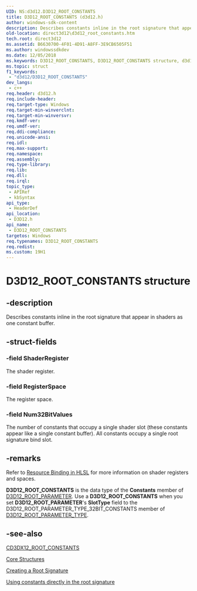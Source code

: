 ```yaml
---
UID: NS:d3d12.D3D12_ROOT_CONSTANTS
title: D3D12_ROOT_CONSTANTS (d3d12.h)
author: windows-sdk-content
description: Describes constants inline in the root signature that appear in shaders as one constant buffer.
old-location: direct3d12\d3d12_root_constants.htm
tech.root: direct3d12
ms.assetid: B6630700-4F01-4D91-A8FF-3E9CB6505F51
ms.author: windowssdkdev
ms.date: 12/05/2018
ms.keywords: D3D12_ROOT_CONSTANTS, D3D12_ROOT_CONSTANTS structure, d3d12/D3D12_ROOT_CONSTANTS, direct3d12.d3d12_root_constants
ms.topic: struct
f1_keywords: 
 - "d3d12/D3D12_ROOT_CONSTANTS"
dev_langs:
 - c++
req.header: d3d12.h
req.include-header: 
req.target-type: Windows
req.target-min-winverclnt: 
req.target-min-winversvr: 
req.kmdf-ver: 
req.umdf-ver: 
req.ddi-compliance: 
req.unicode-ansi: 
req.idl: 
req.max-support: 
req.namespace: 
req.assembly: 
req.type-library: 
req.lib: 
req.dll: 
req.irql: 
topic_type:
 - APIRef
 - kbSyntax
api_type:
 - HeaderDef
api_location:
 - D3D12.h
api_name:
 - D3D12_ROOT_CONSTANTS
targetos: Windows
req.typenames: D3D12_ROOT_CONSTANTS
req.redist: 
ms.custom: 19H1
---
```


# D3D12_ROOT_CONSTANTS structure


## -description


Describes constants inline in the root signature that appear in shaders as one constant buffer.
        


## -struct-fields




### -field ShaderRegister

The shader register.
          


### -field RegisterSpace

The register space.
          


### -field Num32BitValues

The number of constants that occupy a single shader slot (these constants appear like a single constant buffer). 
            All constants occupy a single root signature bind slot.
          


## -remarks



Refer to <a href="https://docs.microsoft.com/windows/desktop/direct3d12/resource-binding-in-hlsl">Resource Binding in HLSL</a> for more information on shader registers and spaces. 

<b>D3D12_ROOT_CONSTANTS</b> is the data type of the <b>Constants</b> member of <a href="https://docs.microsoft.com/windows/desktop/api/d3d12/ns-d3d12-d3d12_root_parameter">D3D12_ROOT_PARAMETER</a>. 
        Use a <b>D3D12_ROOT_CONSTANTS</b> when you set <b>D3D12_ROOT_PARAMETER</b>'s <b>SlotType</b> field to the D3D12_ROOT_PARAMETER_TYPE_32BIT_CONSTANTS member of <a href="https://docs.microsoft.com/windows/desktop/api/d3d12/ne-d3d12-d3d12_root_parameter_type">D3D12_ROOT_PARAMETER_TYPE</a>.
      




## -see-also




<a href="https://docs.microsoft.com/windows/desktop/direct3d12/cd3dx12-root-constants">CD3DX12_ROOT_CONSTANTS</a>



<a href="https://docs.microsoft.com/windows/desktop/direct3d12/direct3d-12-structures">Core Structures</a>



<a href="https://docs.microsoft.com/windows/desktop/direct3d12/creating-a-root-signature">Creating a Root Signature</a>



<a href="https://docs.microsoft.com/windows/desktop/direct3d12/using-constants-directly-in-the-root-signature">Using constants directly in the root signature</a>
 

 

